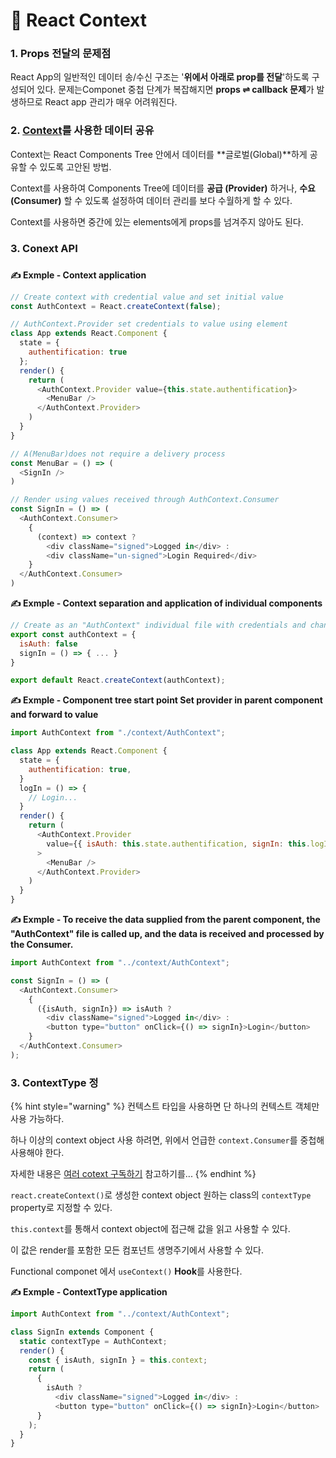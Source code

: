 # 📄 React Context

### 1. Props 전달의 문제점

 React App의 일반적인 데이터 송/수신 구조는 '**위에서 아래로 prop를 전달**'하도록 구성되어 있다. 문제는Componet 중첩 단계가 복잡해지면 **props ⇌ callback 문제**가 발생하므로 React app 관리가 매우 어려워진다.

### 2.  [Context](https://ko.reactjs.org/docs/context.html)를 사용한 데이터 공유

 Context는 React Components Tree 안에서 데이터를 **글로벌\(Global\)**하게 공유할 수 있도록 고안된 방법.

Context를 사용하여 Components Tree에 데이터를 **공급 \(Provider\)** 하거나, **수요\(Consumer\)** 할 수 있도록 설정하여 데이터 관리를 보다 수월하게 할 수 있다.

 Context를 사용하면 중간에 있는 elements에게 props를 넘겨주지 않아도 된다.

### 3. Conext API

###  

 **✍ Exmple - Context application**

```javascript
// Create context with credential value and set initial value
const AuthContext = React.createContext(false);

// AuthContext.Provider set credentials to value using element
class App extends React.Component {
  state = {
    authentification: true
  };
  render() {
    return (
      <AuthContext.Provider value={this.state.authentification}>
        <MenuBar />
      </AuthContext.Provider>
    )
  }
}

// A(MenuBar)does not require a delivery process
const MenuBar = () => (
  <SignIn />
)

// Render using values received through AuthContext.Consumer
const SignIn = () => (
  <AuthContext.Consumer>
    {
      (context) => context ? 
        <div className="signed">Logged in</div> : 
        <div className="un-signed">Login Required</div>
    }
  </AuthContext.Consumer>
)
```

  
 **✍ Exmple - Context separation and application of individual components**

```javascript
// Create as an "AuthContext" individual file with credentials and change methods
export const authContext = {
  isAuth: false
  signIn = () => { ... }
}

export default React.createContext(authContext);
```

 **✍ Exmple - Component tree start point Set provider in parent component and forward to value**

```javascript
import AuthContext from "./context/AuthContext";

class App extends React.Component {
  state = {
    authentification: true,
  }
  logIn = () => {
    // Login... 
  }
  render() {
    return (
      <AuthContext.Provider 
        value={{ isAuth: this.state.authentification, signIn: this.logIn }}
      >
        <MenuBar />
      </AuthContext.Provider>
    )
  }
}
```

**✍ Exmple - To receive the data supplied from the parent component, the "AuthContext" file is called up, and the data is received and processed by the Consumer.**

```javascript
import AuthContext from "../context/AuthContext";

const SignIn = () => (
  <AuthContext.Consumer>
    {
      ({isAuth, signIn}) => isAuth ? 
        <div className="signed">Logged in</div> : 
        <button type="button" onClick={() => signIn}>Login</button>
    }
  </AuthContext.Consumer>
);
```

### **3. ContextType 정**

{% hint style="warning" %}
 컨텍스트 타입을 사용하면 단 하나의 컨텍스트 객체만 사용 가능하다. 

하나 이상의 context object 사용 하려면, 위에서 언급한 `context.Consumer`를 중첩해 사용해야 한다.  

자세한 내용은 [여러 cotext 구독하기](https://ko.reactjs.org/docs/context.html#consuming-multiple-contexts) 참고하기를...
{% endhint %}

`react.createContext()`로 생성한 context object 원하는 class의 `contextType` property로 지정할 수 있다.

`this.context`를 통해서 context object에 접근해 값을 읽고 사용할 수 있다.

이 값은 render를 포함한 모든 컴포넌트 생명주기에서 사용할 수 있다.

Functional componet 에서 `useContext()` **Hook**를 사용한다.

 **✍ Exmple - ContextType  application**

```javascript
import AuthContext from "../context/AuthContext";

class SignIn extends Component {
  static contextType = AuthContext;
  render() {
    const { isAuth, signIn } = this.context;
    return (
      {
        isAuth ? 
          <div className="signed">Logged in</div> : 
          <button type="button" onClick={() => signIn}>Login</button>
      }
    );
  }
}
```










